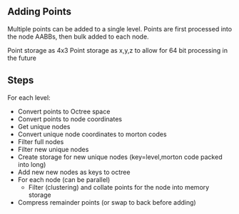 
## Adding Points
Multiple points can be added to a single level. Points are first processed into the node AABBs, then bulk added to each node.

Point storage as 4x3
Point storage as x,y,z to allow for 64 bit processing in the future

## Steps

For each level:

- Convert points to Octree space
- Convert points to node coordinates
- Get unique nodes
- Convert unique node coordinates to morton codes
- Filter full nodes
- Filter new unique nodes
- Create storage for new unique nodes (key=level,morton code packed into long)
- Add new new nodes as keys to octree
- For each node (can be parallel)
  - Filter (clustering) and collate points for the node into memory storage
- Compress remainder points (or swap to back before adding)
